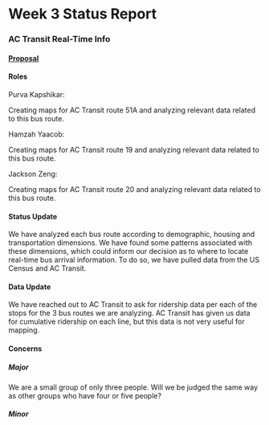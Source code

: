 # Week 3 Status Report

### AC Transit Real-Time Info
#### [Proposal](https://github.com/pkkapshikar/real-time-info/blob/aca0c5003b4e66df2b3c7b70099f8d3f646e2479/group_assignments/README.md)

#### Roles
Purva Kapshikar: 

Creating maps for AC Transit route 51A and analyzing relevant data related to this bus route.

Hamzah Yaacob: 

Creating maps for AC Transit route 19 and analyzing relevant data related to this bus route.

Jackson Zeng:

Creating maps for AC Transit route 20 and analyzing relevant data related to this bus route.

#### Status Update

We have analyzed each bus route according to demographic, housing and transportation dimensions. We have found some patterns associated with these dimensions, which could inform our decision as to where to locate real-time bus arrival information. To do so, we have pulled data from the US Census and AC Transit. 

#### Data Update

We have reached out to AC Transit to ask for ridership data per each of the stops for the 3 bus routes we are analyzing. AC Transit has given us data for cumulative ridership on each line, but this data is not very useful for mapping. 

#### Concerns
##### Major

We are a small group of only three people. Will we be judged the same way as other groups who have four or five people?

##### Minor
